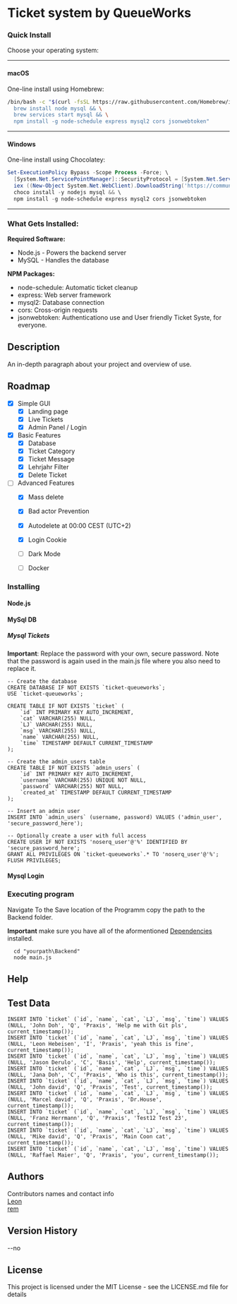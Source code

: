 # Ticket system by QueueWorks
### Quick Install 

Choose your operating system:

---

####  macOS

One-line install using Homebrew:
```bash
/bin/bash -c "$(curl -fsSL https://raw.githubusercontent.com/Homebrew/install/HEAD/install.sh) && \
  brew install node mysql && \
  brew services start mysql && \
  npm install -g node-schedule express mysql2 cors jsonwebtoken"
```

---

####  Windows

One-line install using Chocolatey:
```powershell
Set-ExecutionPolicy Bypass -Scope Process -Force; \
  [System.Net.ServicePointManager]::SecurityProtocol = [System.Net.ServicePointManager]::SecurityProtocol -bor 3072; \
  iex ((New-Object System.Net.WebClient).DownloadString('https://community.chocolatey.org/install.ps1')) && \
  choco install -y nodejs mysql && \
  npm install -g node-schedule express mysql2 cors jsonwebtoken
```

---

### What Gets Installed:

 **Required Software:**
- Node.js - Powers the backend server
- MySQL - Handles the database

 **NPM Packages:**
- node-schedule: Automatic ticket cleanup
- express: Web server framework
- mysql2: Database connection
- cors: Cross-origin requests
- jsonwebtoken: Authenticationo use and User friendly Ticket Syste, for everyone.

## Description

An in-depth paragraph about your project and overview of use.

## Roadmap

- [X] Simple GUI  
  - [X] Landing page  
  - [X] Live Tickets  
  - [X] Admin Panel / Login  
- [X] Basic Features
  - [X] Database
  - [X] Ticket Category
  - [X] Ticket Message
  - [X] Lehrjahr Filter
  - [X] Delete Ticket
- [ ] Advanced Features  
  - [X] Mass delete
  - [X] Bad actor Prevention
  - [x] Autodelete at 00:00 CEST (UTC+2)
  - [X] Login Cookie
  - [ ] Dark Mode
  - [ ] Docker



### Installing

#### Node.js

#### MySql DB

##### Mysql Tickets

**Important**: Replace the password with your own, secure password. Note that the password is again used in the main.js file where you also need to replace it.

```MySql
-- Create the database
CREATE DATABASE IF NOT EXISTS `ticket-queueworks`;
USE `ticket-queueworks`;

CREATE TABLE IF NOT EXISTS `ticket` (
    `id` INT PRIMARY KEY AUTO_INCREMENT,
    `cat` VARCHAR(255) NULL,
    `LJ` VARCHAR(255) NULL,
    `msg` VARCHAR(255) NULL,
    `name` VARCHAR(255) NULL,
    `time` TIMESTAMP DEFAULT CURRENT_TIMESTAMP
);

-- Create the admin_users table
CREATE TABLE IF NOT EXISTS `admin_users` (
    `id` INT PRIMARY KEY AUTO_INCREMENT,
    `username` VARCHAR(255) UNIQUE NOT NULL,
    `password` VARCHAR(255) NOT NULL,
    `created_at` TIMESTAMP DEFAULT CURRENT_TIMESTAMP
);

-- Insert an admin user
INSERT INTO `admin_users` (username, password) VALUES ('admin_user', 'secure_password_here');

-- Optionally create a user with full access
CREATE USER IF NOT EXISTS 'noserq_user'@'%' IDENTIFIED BY 'secure_password_here';
GRANT ALL PRIVILEGES ON `ticket-queueworks`.* TO 'noserq_user'@'%';
FLUSH PRIVILEGES;
```

#### Mysql Login

### Executing program

Navigate To the Save location of the Programm copy the path to the Backend folder.

**Important** make sure you have all of the aformentioned [Dependencies](#dependencies) installed.

```Bat
  cd "yourpath\Backend" 
  node main.js
```

## Help

## Test Data

```MySql
INSERT INTO `ticket` (`id`, `name`, `cat`, `LJ`, `msg`, `time`) VALUES (NULL, 'John Doh', 'Q', 'Praxis', 'Help me with Git pls', current_timestamp());
INSERT INTO `ticket` (`id`, `name`, `cat`, `LJ`, `msg`, `time`) VALUES (NULL, 'Leon Hebeisen', 'I', 'Praxis', 'yeah this is fine', current_timestamp());
INSERT INTO `ticket` (`id`, `name`, `cat`, `LJ`, `msg`, `time`) VALUES (NULL, 'Jason Derulo', 'C', 'Basis', 'Help', current_timestamp());
INSERT INTO `ticket` (`id`, `name`, `cat`, `LJ`, `msg`, `time`) VALUES (NULL, 'Jana Doh', 'C', 'Praxis', 'Who is this', current_timestamp());
INSERT INTO `ticket` (`id`, `name`, `cat`, `LJ`, `msg`, `time`) VALUES (NULL, 'John david', 'Q', 'Praxis', 'Test', current_timestamp());
INSERT INTO `ticket` (`id`, `name`, `cat`, `LJ`, `msg`, `time`) VALUES (NULL, 'Marcel david', 'Q', 'Praxis', 'Dr.House', current_timestamp());
INSERT INTO `ticket` (`id`, `name`, `cat`, `LJ`, `msg`, `time`) VALUES (NULL, 'Franz Herrmann', 'Q', 'Praxis', 'Test12 Test 23', current_timestamp());
INSERT INTO `ticket` (`id`, `name`, `cat`, `LJ`, `msg`, `time`) VALUES (NULL, 'Mike david', 'Q', 'Praxis', 'Main Coon cat', current_timestamp());
INSERT INTO `ticket` (`id`, `name`, `cat`, `LJ`, `msg`, `time`) VALUES (NULL, 'Raffael Maier', 'Q', 'Praxis', 'you', current_timestamp());
```

## Authors

Contributors names and contact info \
[Leon](https://github.com/lelelon225) \
[rem](https://github.com/Rem170608)

## Version History

--no

## License

This project is licensed under the MIT License - see the LICENSE.md file for details
